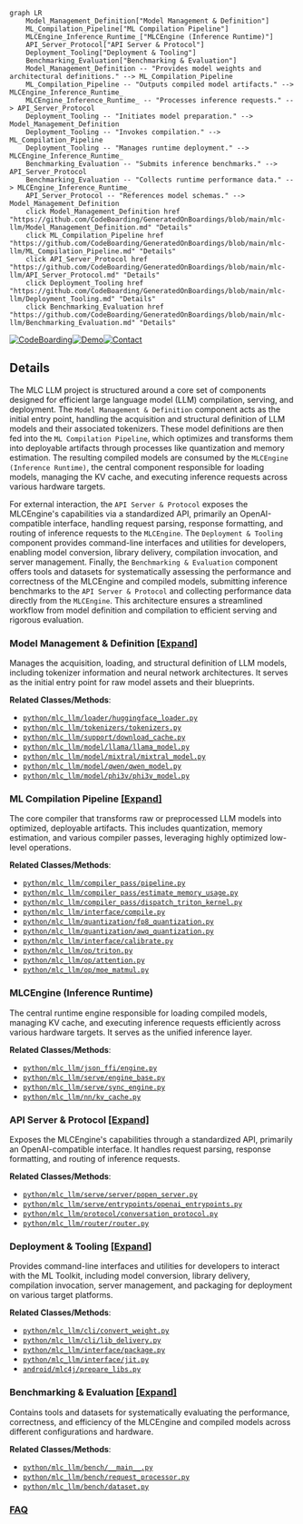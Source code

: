 ```mermaid
graph LR
    Model_Management_Definition["Model Management & Definition"]
    ML_Compilation_Pipeline["ML Compilation Pipeline"]
    MLCEngine_Inference_Runtime_["MLCEngine (Inference Runtime)"]
    API_Server_Protocol["API Server & Protocol"]
    Deployment_Tooling["Deployment & Tooling"]
    Benchmarking_Evaluation["Benchmarking & Evaluation"]
    Model_Management_Definition -- "Provides model weights and architectural definitions." --> ML_Compilation_Pipeline
    ML_Compilation_Pipeline -- "Outputs compiled model artifacts." --> MLCEngine_Inference_Runtime_
    MLCEngine_Inference_Runtime_ -- "Processes inference requests." --> API_Server_Protocol
    Deployment_Tooling -- "Initiates model preparation." --> Model_Management_Definition
    Deployment_Tooling -- "Invokes compilation." --> ML_Compilation_Pipeline
    Deployment_Tooling -- "Manages runtime deployment." --> MLCEngine_Inference_Runtime_
    Benchmarking_Evaluation -- "Submits inference benchmarks." --> API_Server_Protocol
    Benchmarking_Evaluation -- "Collects runtime performance data." --> MLCEngine_Inference_Runtime_
    API_Server_Protocol -- "References model schemas." --> Model_Management_Definition
    click Model_Management_Definition href "https://github.com/CodeBoarding/GeneratedOnBoardings/blob/main/mlc-llm/Model_Management_Definition.md" "Details"
    click ML_Compilation_Pipeline href "https://github.com/CodeBoarding/GeneratedOnBoardings/blob/main/mlc-llm/ML_Compilation_Pipeline.md" "Details"
    click API_Server_Protocol href "https://github.com/CodeBoarding/GeneratedOnBoardings/blob/main/mlc-llm/API_Server_Protocol.md" "Details"
    click Deployment_Tooling href "https://github.com/CodeBoarding/GeneratedOnBoardings/blob/main/mlc-llm/Deployment_Tooling.md" "Details"
    click Benchmarking_Evaluation href "https://github.com/CodeBoarding/GeneratedOnBoardings/blob/main/mlc-llm/Benchmarking_Evaluation.md" "Details"
```

[![CodeBoarding](https://img.shields.io/badge/Generated%20by-CodeBoarding-9cf?style=flat-square)](https://github.com/CodeBoarding/GeneratedOnBoardings)[![Demo](https://img.shields.io/badge/Try%20our-Demo-blue?style=flat-square)](https://www.codeboarding.org/demo)[![Contact](https://img.shields.io/badge/Contact%20us%20-%20contact@codeboarding.org-lightgrey?style=flat-square)](mailto:contact@codeboarding.org)

## Details

The MLC LLM project is structured around a core set of components designed for efficient large language model (LLM) compilation, serving, and deployment. The `Model Management & Definition` component acts as the initial entry point, handling the acquisition and structural definition of LLM models and their associated tokenizers. These model definitions are then fed into the `ML Compilation Pipeline`, which optimizes and transforms them into deployable artifacts through processes like quantization and memory estimation. The resulting compiled models are consumed by the `MLCEngine (Inference Runtime)`, the central component responsible for loading models, managing the KV cache, and executing inference requests across various hardware targets.

For external interaction, the `API Server & Protocol` exposes the MLCEngine's capabilities via a standardized API, primarily an OpenAI-compatible interface, handling request parsing, response formatting, and routing of inference requests to the `MLCEngine`. The `Deployment & Tooling` component provides command-line interfaces and utilities for developers, enabling model conversion, library delivery, compilation invocation, and server management. Finally, the `Benchmarking & Evaluation` component offers tools and datasets for systematically assessing the performance and correctness of the MLCEngine and compiled models, submitting inference benchmarks to the `API Server & Protocol` and collecting performance data directly from the `MLCEngine`. This architecture ensures a streamlined workflow from model definition and compilation to efficient serving and rigorous evaluation.

### Model Management & Definition [[Expand]](./Model_Management_Definition.md)
Manages the acquisition, loading, and structural definition of LLM models, including tokenizer information and neural network architectures. It serves as the initial entry point for raw model assets and their blueprints.


**Related Classes/Methods**:

- <a href="https://github.com/mlc-ai/mlc-llm/blob/main/python/mlc_llm/loader/huggingface_loader.py" target="_blank" rel="noopener noreferrer">`python/mlc_llm/loader/huggingface_loader.py`</a>
- <a href="https://github.com/mlc-ai/mlc-llm/blob/main/python/mlc_llm/tokenizers/tokenizers.py" target="_blank" rel="noopener noreferrer">`python/mlc_llm/tokenizers/tokenizers.py`</a>
- <a href="https://github.com/mlc-ai/mlc-llm/blob/main/python/mlc_llm/support/download_cache.py" target="_blank" rel="noopener noreferrer">`python/mlc_llm/support/download_cache.py`</a>
- <a href="https://github.com/mlc-ai/mlc-llm/blob/main/python/mlc_llm/model/llama/llama_model.py" target="_blank" rel="noopener noreferrer">`python/mlc_llm/model/llama/llama_model.py`</a>
- <a href="https://github.com/mlc-ai/mlc-llm/blob/main/python/mlc_llm/model/mixtral/mixtral_model.py" target="_blank" rel="noopener noreferrer">`python/mlc_llm/model/mixtral/mixtral_model.py`</a>
- <a href="https://github.com/mlc-ai/mlc-llm/blob/main/python/mlc_llm/model/qwen/qwen_model.py" target="_blank" rel="noopener noreferrer">`python/mlc_llm/model/qwen/qwen_model.py`</a>
- <a href="https://github.com/mlc-ai/mlc-llm/blob/main/python/mlc_llm/model/phi3v/phi3v_model.py" target="_blank" rel="noopener noreferrer">`python/mlc_llm/model/phi3v/phi3v_model.py`</a>


### ML Compilation Pipeline [[Expand]](./ML_Compilation_Pipeline.md)
The core compiler that transforms raw or preprocessed LLM models into optimized, deployable artifacts. This includes quantization, memory estimation, and various compiler passes, leveraging highly optimized low-level operations.


**Related Classes/Methods**:

- <a href="https://github.com/mlc-ai/mlc-llm/blob/main/python/mlc_llm/compiler_pass/pipeline.py" target="_blank" rel="noopener noreferrer">`python/mlc_llm/compiler_pass/pipeline.py`</a>
- <a href="https://github.com/mlc-ai/mlc-llm/blob/main/python/mlc_llm/compiler_pass/estimate_memory_usage.py" target="_blank" rel="noopener noreferrer">`python/mlc_llm/compiler_pass/estimate_memory_usage.py`</a>
- <a href="https://github.com/mlc-ai/mlc-llm/blob/main/python/mlc_llm/compiler_pass/dispatch_triton_kernel.py" target="_blank" rel="noopener noreferrer">`python/mlc_llm/compiler_pass/dispatch_triton_kernel.py`</a>
- <a href="https://github.com/mlc-ai/mlc-llm/blob/main/python/mlc_llm/interface/compile.py" target="_blank" rel="noopener noreferrer">`python/mlc_llm/interface/compile.py`</a>
- <a href="https://github.com/mlc-ai/mlc-llm/blob/main/python/mlc_llm/quantization/fp8_quantization.py" target="_blank" rel="noopener noreferrer">`python/mlc_llm/quantization/fp8_quantization.py`</a>
- <a href="https://github.com/mlc-ai/mlc-llm/blob/main/python/mlc_llm/quantization/awq_quantization.py" target="_blank" rel="noopener noreferrer">`python/mlc_llm/quantization/awq_quantization.py`</a>
- <a href="https://github.com/mlc-ai/mlc-llm/blob/main/python/mlc_llm/interface/calibrate.py" target="_blank" rel="noopener noreferrer">`python/mlc_llm/interface/calibrate.py`</a>
- <a href="https://github.com/mlc-ai/mlc-llm/blob/main/python/mlc_llm/op/triton.py" target="_blank" rel="noopener noreferrer">`python/mlc_llm/op/triton.py`</a>
- <a href="https://github.com/mlc-ai/mlc-llm/blob/main/python/mlc_llm/op/attention.py" target="_blank" rel="noopener noreferrer">`python/mlc_llm/op/attention.py`</a>
- <a href="https://github.com/mlc-ai/mlc-llm/blob/main/python/mlc_llm/op/moe_matmul.py" target="_blank" rel="noopener noreferrer">`python/mlc_llm/op/moe_matmul.py`</a>


### MLCEngine (Inference Runtime)
The central runtime engine responsible for loading compiled models, managing KV cache, and executing inference requests efficiently across various hardware targets. It serves as the unified inference layer.


**Related Classes/Methods**:

- <a href="https://github.com/mlc-ai/mlc-llm/blob/main/python/mlc_llm/json_ffi/engine.py" target="_blank" rel="noopener noreferrer">`python/mlc_llm/json_ffi/engine.py`</a>
- <a href="https://github.com/mlc-ai/mlc-llm/blob/main/python/mlc_llm/serve/engine_base.py" target="_blank" rel="noopener noreferrer">`python/mlc_llm/serve/engine_base.py`</a>
- <a href="https://github.com/mlc-ai/mlc-llm/blob/main/python/mlc_llm/serve/sync_engine.py" target="_blank" rel="noopener noreferrer">`python/mlc_llm/serve/sync_engine.py`</a>
- <a href="https://github.com/mlc-ai/mlc-llm/blob/main/python/mlc_llm/nn/kv_cache.py" target="_blank" rel="noopener noreferrer">`python/mlc_llm/nn/kv_cache.py`</a>


### API Server & Protocol [[Expand]](./API_Server_Protocol.md)
Exposes the MLCEngine's capabilities through a standardized API, primarily an OpenAI-compatible interface. It handles request parsing, response formatting, and routing of inference requests.


**Related Classes/Methods**:

- <a href="https://github.com/mlc-ai/mlc-llm/blob/main/python/mlc_llm/serve/server/popen_server.py" target="_blank" rel="noopener noreferrer">`python/mlc_llm/serve/server/popen_server.py`</a>
- <a href="https://github.com/mlc-ai/mlc-llm/blob/main/python/mlc_llm/serve/entrypoints/openai_entrypoints.py" target="_blank" rel="noopener noreferrer">`python/mlc_llm/serve/entrypoints/openai_entrypoints.py`</a>
- <a href="https://github.com/mlc-ai/mlc-llm/blob/main/python/mlc_llm/protocol/conversation_protocol.py" target="_blank" rel="noopener noreferrer">`python/mlc_llm/protocol/conversation_protocol.py`</a>
- <a href="https://github.com/mlc-ai/mlc-llm/blob/main/python/mlc_llm/router/router.py" target="_blank" rel="noopener noreferrer">`python/mlc_llm/router/router.py`</a>


### Deployment & Tooling [[Expand]](./Deployment_Tooling.md)
Provides command-line interfaces and utilities for developers to interact with the ML Toolkit, including model conversion, library delivery, compilation invocation, server management, and packaging for deployment on various target platforms.


**Related Classes/Methods**:

- <a href="https://github.com/mlc-ai/mlc-llm/blob/main/python/mlc_llm/cli/convert_weight.py" target="_blank" rel="noopener noreferrer">`python/mlc_llm/cli/convert_weight.py`</a>
- <a href="https://github.com/mlc-ai/mlc-llm/blob/main/python/mlc_llm/cli/lib_delivery.py" target="_blank" rel="noopener noreferrer">`python/mlc_llm/cli/lib_delivery.py`</a>
- <a href="https://github.com/mlc-ai/mlc-llm/blob/main/python/mlc_llm/interface/package.py" target="_blank" rel="noopener noreferrer">`python/mlc_llm/interface/package.py`</a>
- <a href="https://github.com/mlc-ai/mlc-llm/blob/main/python/mlc_llm/interface/jit.py" target="_blank" rel="noopener noreferrer">`python/mlc_llm/interface/jit.py`</a>
- <a href="https://github.com/mlc-ai/mlc-llm/blob/main/android/mlc4j/prepare_libs.py" target="_blank" rel="noopener noreferrer">`android/mlc4j/prepare_libs.py`</a>


### Benchmarking & Evaluation [[Expand]](./Benchmarking_Evaluation.md)
Contains tools and datasets for systematically evaluating the performance, correctness, and efficiency of the MLCEngine and compiled models across different configurations and hardware.


**Related Classes/Methods**:

- <a href="https://github.com/mlc-ai/mlc-llm/blob/main/python/mlc_llm/bench/__main__.py" target="_blank" rel="noopener noreferrer">`python/mlc_llm/bench/__main__.py`</a>
- <a href="https://github.com/mlc-ai/mlc-llm/blob/main/python/mlc_llm/bench/request_processor.py" target="_blank" rel="noopener noreferrer">`python/mlc_llm/bench/request_processor.py`</a>
- <a href="https://github.com/mlc-ai/mlc-llm/blob/main/python/mlc_llm/bench/dataset.py" target="_blank" rel="noopener noreferrer">`python/mlc_llm/bench/dataset.py`</a>




### [FAQ](https://github.com/CodeBoarding/GeneratedOnBoardings/tree/main?tab=readme-ov-file#faq)